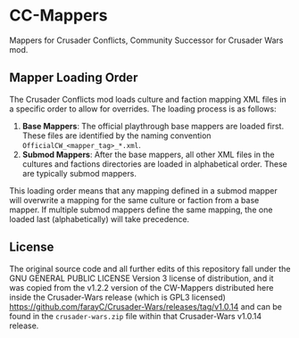 # CC-Mappers
Mappers for Crusader Conflicts, Community Successor for Crusader Wars mod.

## Mapper Loading Order

The Crusader Conflicts mod loads culture and faction mapping XML files in a specific order to allow for overrides. The loading process is as follows:

1.  **Base Mappers**: The official playthrough base mappers are loaded first. These files are identified by the naming convention `OfficialCW_<mapper_tag>_*.xml`.
2.  **Submod Mappers**: After the base mappers, all other XML files in the cultures and factions directories are loaded in alphabetical order. These are typically submod mappers.

This loading order means that any mapping defined in a submod mapper will overwrite a mapping for the same culture or faction from a base mapper. If multiple submod mappers define the same mapping, the one loaded last (alphabetically) will take precedence.

## License
The original source code and all further edits of this repository fall under the GNU GENERAL PUBLIC LICENSE Version 3 license of distribution, and it was copied from the v1.2.2 version of the CW-Mappers distributed here inside the Crusader-Wars release (which is GPL3 licensed) https://github.com/farayC/Crusader-Wars/releases/tag/v1.0.14 and can be found in the `crusader-wars.zip` file within that Crusader-Wars v1.0.14 release.


